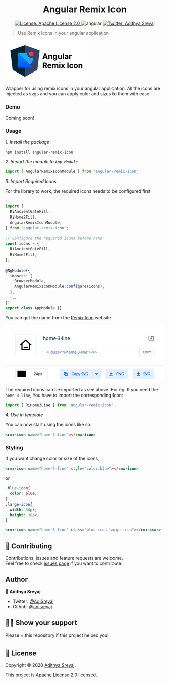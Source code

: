 <h1 align="center">Angular Remix Icon</h1>
<p align="center">
  <a href="https://github.com/adisreyaj/angular-remix-icon/blob/master/LICENSE.md">
    <img alt="License: Apache License 2.0" src="https://img.shields.io/badge/license-Apache License 2.0-yellow.svg" target="_blank" />
  </a>
    <img src="https://img.shields.io/badge/Expo-38-blue" alt="angular">
  <a href="https://twitter.com/AdiSreyaj">
    <img alt="Twitter: Adithya Sreyaj" src="https://img.shields.io/twitter/follow/AdiSreyaj.svg?style=social" target="_blank" />
  </a>
</p>

> Use Remix Icons in your angular application


![Angular Remix Icon](./angular-remix-icon.png)

Wrapper for using remix icons in your angular application.
All the icons are injected as svgs and you can apply color and sizes to them with ease.

### Demo

Coming soon!

### Usage

_1. Install the package_

```sh
npm install angular-remix-icon
```

_2. Import the module to `App Module`_

```ts
import { AngularRemixIconModule } from 'angular-remix-icon'
```
  
_3. Import Required Icons_

For the library to work, the required icons needs to be configured first

```ts
...
import {
  RiAncientGateFill,
  RiHome2Fill,
  AngularRemixIconModule,
} from 'angular-remix-icon';

// Configure the required icons before hand
const icons = {
  RiAncientGateFill,
  RiHome2Fill,
};

@NgModule({
  imports: [
    BrowserModule,
    AngularRemixIconModule.configure(icons),
  ],
  ...
})
export class AppModule {}
```

You can get the name from the [Remix Icon](https://remixicon.com) website

![Angular Remix Icon](./remix-icon-example.png)


The required icons can be imported as see above. For eg: If you need the `home-3-line`, You have to import the corresponding Icon:

```ts
import { RiHome3Line } from 'angular-remix-icon';
```

_4. Use in template_

You can now start using the icons like so:

```html
<rmx-icon name="home-3-line"></rmx-icon>
```

### Styling

If you want change color or size of the icons,
```html
<rmx-icon name="home-3-line" style="color:blue"></rmx-icon>
```
or
```css
.blue-icon{
  color: blue;
}
.large-icon{
  width: 30px;
  height: 30px;
}
```
```html
<rmx-icon name="home-3-line" class="blue-icon large-icon"></rmx-icon>
```



## 🤝 Contributing

Contributions, issues and feature requests are welcome.<br />
Feel free to check [issues page](https://github.com/adisreyaj/angular-remix-icon/issues) if you want to contribute.

## Author

👤 **Adithya Sreyaj**

- Twitter: [@AdiSreyaj](https://twitter.com/AdiSreyaj)
- Github: [@adisreyaj](https://github.com/adisreyaj)

## 👍🏼 Show your support

Please ⭐️ this repository if this project helped you!

## 📝 License

Copyright © 2020 [Adithya Sreyaj](https://github.com/adisreyaj).<br />

This project is [Apache License 2.0](https://github.com/adisreyaj/angular-remix-icon/blob/master/LICENSE.md) licensed.

